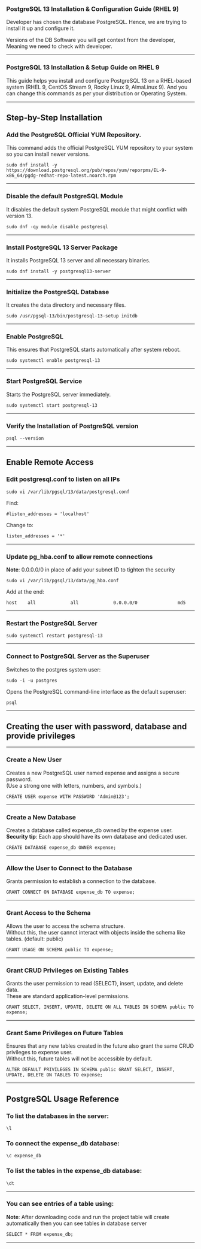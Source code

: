 ### PostgreSQL 13 Installation & Configuration Guide (RHEL 9)

Developer has chosen the database PostgreSQL. Hence, we are trying to install it up and configure it.

Versions of the DB Software you will get context from the developer, Meaning we need to check with developer.

---

### PostgreSQL 13 Installation & Setup Guide on RHEL 9

This guide helps you install and configure PostgreSQL 13 on a RHEL-based system (RHEL 9, CentOS Stream 9, Rocky Linux 9, AlmaLinux 9). And you can change this commands as per your distribution or Operating System.

---

## Step-by-Step Installation

### Add the PostgreSQL Official YUM Repository.
This command adds the official PostgreSQL YUM repository to your system so you can install newer versions.
```
sudo dnf install -y https://download.postgresql.org/pub/repos/yum/reporpms/EL-9-x86_64/pgdg-redhat-repo-latest.noarch.rpm
```

---

### Disable the default PostgreSQL Module  
It disables the default system PostgreSQL module that might conflict with version 13.
```
sudo dnf -qy module disable postgresql
```
---

### Install PostgreSQL 13 Server Package  
It installs PostgreSQL 13 server and all necessary binaries.
```
sudo dnf install -y postgresql13-server
```
---

### Initialize the PostgreSQL Database  
It creates the data directory and necessary files.
```
sudo /usr/pgsql-13/bin/postgresql-13-setup initdb
```
---

### Enable PostgreSQL  
This ensures that PostgreSQL starts automatically after system reboot.
```
sudo systemctl enable postgresql-13
```
---

### Start PostgreSQL Service  
Starts the PostgreSQL server immediately.
```
sudo systemctl start postgresql-13
```
---

### Verify the Installation of PostgreSQL version
```
psql --version
```
---

## Enable Remote Access

### Edit postgresql.conf to listen on all IPs
```
sudo vi /var/lib/pgsql/13/data/postgresql.conf
```
Find:

`#listen_addresses = 'localhost'`

Change to:
```
listen_addresses = '*'
```
---

### Update pg_hba.conf to allow remote connections  
**Note**: 0.0.0.0/0 in place of add your subnet ID to tighten the security
```
sudo vi /var/lib/pgsql/13/data/pg_hba.conf
```
Add at the end:
```
host    all             all             0.0.0.0/0               md5
```
---

### Restart the PostgreSQL Server
```
sudo systemctl restart postgresql-13
```
---

### Connect to PostgreSQL Server as the Superuser  
Switches to the postgres system user:
```
sudo -i -u postgres
```
Opens the PostgreSQL command-line interface as the default superuser:
```
psql
```
---

## Creating the user with password, database and provide privileges

---

### Create a New User  
Creates a new PostgreSQL user named expense and assigns a secure password.  
(Use a strong one with letters, numbers, and symbols.)
```
CREATE USER expense WITH PASSWORD 'Admin@123';
```
---

### Create a New Database  
Creates a database called expense_db owned by the expense user.  
**Security tip**: Each app should have its own database and dedicated user.
```
CREATE DATABASE expense_db OWNER expense;
```
---

### Allow the User to Connect to the Database  
Grants permission to establish a connection to the database.
```
GRANT CONNECT ON DATABASE expense_db TO expense;
```
---

### Grant Access to the Schema  
Allows the user to access the schema structure.  
Without this, the user cannot interact with objects inside the schema like tables. (default: public)
```
GRANT USAGE ON SCHEMA public TO expense;
```
---

### Grant CRUD Privileges on Existing Tables  
Grants the user permission to read (SELECT), insert, update, and delete data.  
These are standard application-level permissions.
```
GRANT SELECT, INSERT, UPDATE, DELETE ON ALL TABLES IN SCHEMA public TO expense;
```
---

### Grant Same Privileges on Future Tables  
Ensures that any new tables created in the future also grant the same CRUD privileges to expense user.  
Without this, future tables will not be accessible by default.
```
ALTER DEFAULT PRIVILEGES IN SCHEMA public GRANT SELECT, INSERT, UPDATE, DELETE ON TABLES TO expense;
```
---

## PostgreSQL Usage Reference

### To list the databases in the server:

```
\l
```

### To connect the expense_db database:

```
\c expense_db
```

### To list the tables in the expense_db database:

```
\dt
```
---

### You can see entries of a table using:
**Note**: After downloading code and run the project table will create automatically then you can see tables in database server
```
SELECT * FROM expense_db;
```
---
